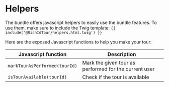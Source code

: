 # Helpers

The bundle offers javascript helpers to easily use the bundle features. To use them, make sure to include the Twig template: `{{ include('@RichIdTour/helpers.html.twig') }}`

Here are the exposed Javascript functions to help you make your tour:

| Javascript function            | Description                                          |
| ---                            | ---                                                  |
| `markTourAsPerformed(tourId)` | Mark the given tour as performed for the current user |
| `isTourAvailable(tourId)`     | Check if the tour is available                        |
